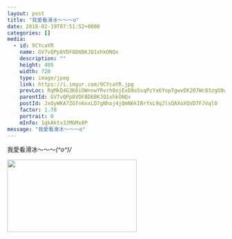 ```yaml
---
layout: post
title: "我愛看滑冰～～～o" 
date: 2018-02-19T07:51:52+0000 
categories: [] 
media:
  - id: 9CYcaYR
    name: GV7vQPp8VDF8D6BKJQ1xhkONQx
    description: ""   
    height: 405
    width: 720
    type: image/jpeg
    link: https://i.imgur.com/9CYcaYR.jpg
    prevLoc: RqMkQ4G3K8iOWnnwYRvrh8ojExD8o5sqPzYx6YopTgwvEK207Wc83zgO8wzVijo04G8wPPSQNp8X5zzGI767Z5gYnVcPwYBqW1ZZtlRQ8pnW9BhXJyNJvgzvI3OM8mvoJ7Cn1Q7wXzX6f36R4q8v3WHp558O7ZLZTZJ0P5wAkkt39WA3YlgncVvP8g91nAC6pvLkGvN8HByRpn13XKcVYqZwJ1qqC5EQprjvzQtEyOw488wgFAqYqv9EmEIDwG8Glpr9UEVq
    parentId: GV7vQPp8VDF8D6BKJQ1xhkONQx
    postId: JxOyWKA7ZGfn6nxLD7gNhoj4jQmN6kIBrYxL9qJlsQAXoXQVD7FJVqlO
    factor: 1.78
    portrait: 0
    mInfo: 1gkAktx3JMGMx8P
message: "我愛看滑冰～～～o"
---
```


我愛看滑冰～～～*\(^o^)/*


[//]: #media:  
<a href="https://i.imgur.com/9CYcaYR.jpg"><img src="https://i.imgur.com/9CYcaYR.jpg" height="168" width="300" /></a> 
 
